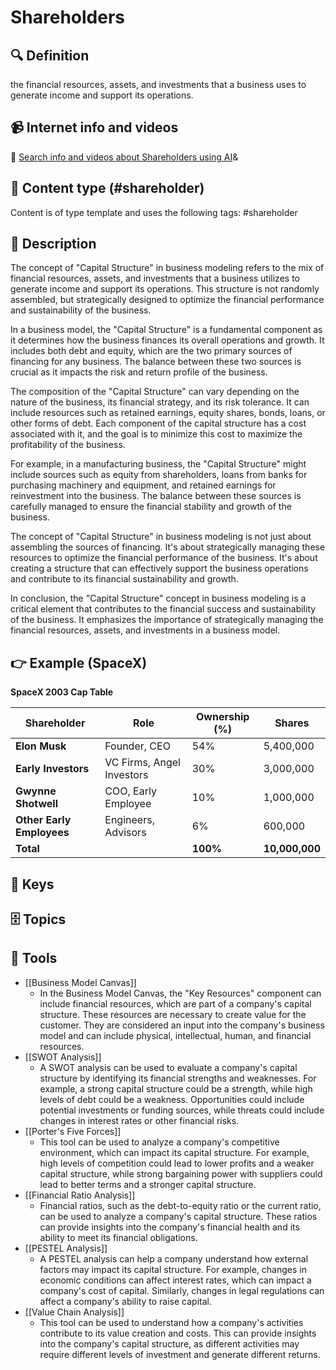 
# Shareholders


## 🔍 Definition
the financial resources, assets, and investments that a business uses to generate income and support its operations.


## 📹 Internet info and videos
🤖 [Search info and videos about Shareholders using AI](https://www.perplexity.ai/search?q=videos+about+Shareholders:+the+financial+resources,+assets,+and+investments+that+a+business+uses+to+generate+income+and+support+its+operations.
)&

## 📰 Content type (#shareholder)
Content is of type template and uses the following tags: #shareholder


## 📖 Description
The concept of "Capital Structure" in business modeling refers to the mix of financial resources, assets, and investments that a business utilizes to generate income and support its operations. This structure is not randomly assembled, but strategically designed to optimize the financial performance and sustainability of the business.

In a business model, the "Capital Structure" is a fundamental component as it determines how the business finances its overall operations and growth. It includes both debt and equity, which are the two primary sources of financing for any business. The balance between these two sources is crucial as it impacts the risk and return profile of the business.

The composition of the "Capital Structure" can vary depending on the nature of the business, its financial strategy, and its risk tolerance. It can include resources such as retained earnings, equity shares, bonds, loans, or other forms of debt. Each component of the capital structure has a cost associated with it, and the goal is to minimize this cost to maximize the profitability of the business.

For example, in a manufacturing business, the "Capital Structure" might include sources such as equity from shareholders, loans from banks for purchasing machinery and equipment, and retained earnings for reinvestment into the business. The balance between these sources is carefully managed to ensure the financial stability and growth of the business.

The concept of "Capital Structure" in business modeling is not just about assembling the sources of financing. It's about strategically managing these resources to optimize the financial performance of the business. It's about creating a structure that can effectively support the business operations and contribute to its financial sustainability and growth.

In conclusion, the "Capital Structure" concept in business modeling is a critical element that contributes to the financial success and sustainability of the business. It emphasizes the importance of strategically managing the financial resources, assets, and investments in a business model.

## 👉 Example (SpaceX)

**SpaceX 2003 Cap Table**

| **Shareholder**      | **Role**                   | **Ownership (%)** | **Shares**  |
|----------------------|----------------------------|-------------------|-------------|
| **Elon Musk**        | Founder, CEO               | 54%               | 5,400,000   |
| **Early Investors**  | VC Firms, Angel Investors  | 30%               | 3,000,000   |
| **Gwynne Shotwell**   | COO, Early Employee        | 10%               | 1,000,000   |
| **Other Early Employees** | Engineers, Advisors   | 6%                | 600,000     |
| **Total**            |                            | **100%**          | **10,000,000** |


## 🔑 Keys



## 🗄️ Topics


## 🧰 Tools
- [[Business Model Canvas]]
  - In the Business Model Canvas, the "Key Resources" component can include financial resources, which are part of a company's capital structure. These resources are necessary to create value for the customer. They are considered an input into the company's business model and can include physical, intellectual, human, and financial resources.
- [[SWOT Analysis]]
  - A SWOT analysis can be used to evaluate a company's capital structure by identifying its financial strengths and weaknesses. For example, a strong capital structure could be a strength, while high levels of debt could be a weakness. Opportunities could include potential investments or funding sources, while threats could include changes in interest rates or other financial risks.
- [[Porter's Five Forces]]
  - This tool can be used to analyze a company's competitive environment, which can impact its capital structure. For example, high levels of competition could lead to lower profits and a weaker capital structure, while strong bargaining power with suppliers could lead to better terms and a stronger capital structure.
- [[Financial Ratio Analysis]]
  - Financial ratios, such as the debt-to-equity ratio or the current ratio, can be used to analyze a company's capital structure. These ratios can provide insights into the company's financial health and its ability to meet its financial obligations.
- [[PESTEL Analysis]]
  - A PESTEL analysis can help a company understand how external factors may impact its capital structure. For example, changes in economic conditions can affect interest rates, which can impact a company's cost of capital. Similarly, changes in legal regulations can affect a company's ability to raise capital.
- [[Value Chain Analysis]]
  - This tool can be used to understand how a company's activities contribute to its value creation and costs. This can provide insights into the company's capital structure, as different activities may require different levels of investment and generate different returns.
